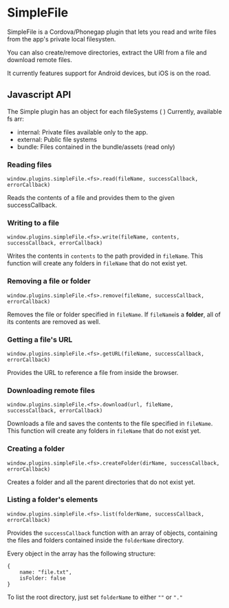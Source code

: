 SimpleFile
==========

SimpleFile is a Cordova/Phonegap plugin that lets you read and write files from the app's private local filesysten.

You can also create/remove directories, extract the URI from a file and download remote files.

It currently features support for Android devices, but iOS is on the road. 

Javascript API
-----

The Simple plugin has an object for each fileSystems ( <fs> )
Currently, available fs arr:

- internal:  Private files available only to the app.
- external: Public file systems
- bundle: Files contained in the bundle/assets (read only)

### Reading files

	window.plugins.simpleFile.<fs>.read(fileName, successCallback, errorCallback)

Reads the contents of a file and provides them to the given successCallback.

### Writing to a file
   
	window.plugins.simpleFile.<fs>.write(fileName, contents, successCallback, errorCallback)

Writes the contents in ```contents``` to the path provided in ```fileName```. This function will create any folders in ```fileName``` that do not exist yet. 

### Removing a file or folder

	window.plugins.simpleFile.<fs>.remove(fileName, successCallback, errorCallback)

Removes the file or folder specified in ```fileName```. If ```fileName```is a **folder**, all of its contents are removed as well. 
   
### Getting a file's URL
      
	window.plugins.simpleFile.<fs>.getURL(fileName, successCallback, errorCallback)

Provides the URL to reference a file from inside the browser. 
     
### Downloading remote files

	window.plugins.simpleFile.<fs>.download(url, fileName, successCallback, errorCallback)

Downloads a file and saves the contents to the file specified in ```fileName```.
This function will create any folders in ```fileName``` that do not exist yet. 

### Creating a folder

	window.plugins.simpleFile.<fs>.createFolder(dirName, successCallback, errorCallback)

Creates a folder and all the parent directories that do not exist yet. 

### Listing a folder's elements

	window.plugins.simpleFile.<fs>.list(folderName, successCallback, errorCallback)

Provides the ```successCallback``` function with an array of objects, containing the files and folders contained inside the ```folderName``` directory.

Every object in the array has the following structure:

	{
		name: "file.txt",
		isFolder: false
	}

To list the root directory, just set ```folderName``` to either ```""``` or ```"."```


